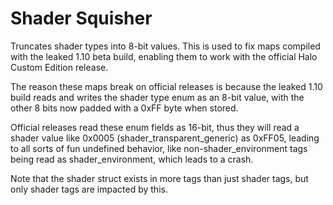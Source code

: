 # Shader Squisher

Truncates shader types into 8-bit values. This is used to fix maps compiled
with the leaked 1.10 beta build, enabling them to work with the official
Halo Custom Edition release.

The reason these maps break on official releases is because the leaked 1.10
build reads and writes the shader type enum as an 8-bit value, with the
other 8 bits now padded with a 0xFF byte when stored.

Official releases read these enum fields as 16-bit, thus they will read a
shader value like 0x0005 (shader_transparent_generic) as 0xFF05, leading to
all sorts of fun undefined behavior, like non-shader_environment tags being
read as shader_environment, which leads to a crash.

Note that the shader struct exists in more tags than just shader tags, but
only shader tags are impacted by this.
